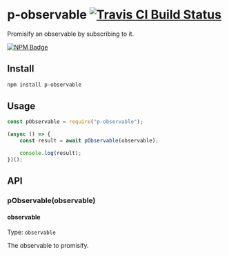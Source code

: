 # p-observable [![Travis CI Build Status](https://img.shields.io/travis/com/Richienb/p-observable/master.svg?style=for-the-badge)](https://travis-ci.com/Richienb/p-observable)

Promisify an observable by subscribing to it.

[![NPM Badge](https://nodei.co/npm/p-observable.png)](https://npmjs.com/package/p-observable)

## Install

```sh
npm install p-observable
```

## Usage

```js
const pObservable = require("p-observable");

(async () => {
	const result = await pObservable(observable);

	console.log(result);
})();
```

## API

### pObservable(observable)

#### observable

Type: `observable`

The observable to promisify.
